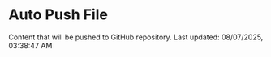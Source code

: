 # Auto Push File

Content that will be pushed to GitHub repository.
Last updated: 08/07/2025, 03:38:47 AM